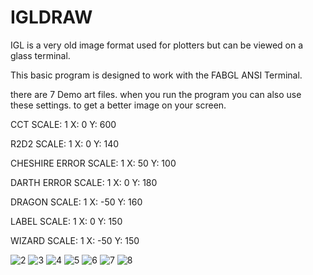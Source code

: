 # IGLDRAW
IGL is a very old image format used for plotters but can be viewed on a glass terminal.

This basic program is designed to work with the FABGL ANSI Terminal.

there are 7 Demo art files.
when you run the program you can also use these settings. to get a better image on your screen.

CCT
SCALE: 1
X: 0
Y: 600

R2D2
SCALE: 1
X: 0
Y: 140

CHESHIRE ERROR
SCALE: 1
X: 50
Y: 100

DARTH   ERROR
SCALE: 1
X: 0
Y: 180

DRAGON
SCALE: 1
X: -50
Y: 160

LABEL
SCALE: 1
X: 0
Y: 150

WIZARD
SCALE: 1
X: -50
Y: 150


![2](https://github.com/user-attachments/assets/a9937cf2-8fde-4cdd-9079-1bf626c1aaf7)
![3](https://github.com/user-attachments/assets/297c262f-71e5-440f-88f3-61395a3bcf20)
![4](https://github.com/user-attachments/assets/40cb4e91-205a-409f-ab06-e855d1cbeac8)
![5](https://github.com/user-attachments/assets/85e8a6be-321e-4c1c-9600-abee4d3f0661)
![6](https://github.com/user-attachments/assets/1d0a3560-83bd-487c-8dfd-4540cac06a62)
![7](https://github.com/user-attachments/assets/86b5839b-e130-4d2a-95f6-bd83fd5379a3)
![8](https://github.com/user-attachments/assets/3ef22d27-6095-4624-829b-0d0710badf0f)
